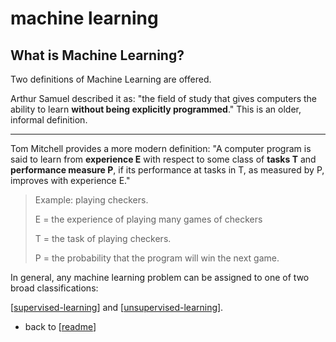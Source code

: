 # machine learning

## What is Machine Learning?
Two definitions of Machine Learning are offered. 

Arthur Samuel described it as: "the field of study that gives computers the ability to learn **without being explicitly programmed**." This is an older, informal definition.

---

Tom Mitchell provides a more modern definition: 
"A computer program is said to learn from **experience E** with respect to some class of **tasks T** and **performance measure P**, if its performance at tasks in T, as measured by P, improves with experience E."

>Example: playing checkers.
>
>E = the experience of playing many games of checkers
>
>T = the task of playing checkers.
>
>P = the probability that the program will win the next game.

In general, any machine learning problem can be assigned to one of two broad classifications:

[[supervised-learning]] and [[unsupervised-learning]].

- back to [[readme]]
  


[//begin]: # "Autogenerated link references for markdown compatibility"
[readme]: ..\readme "Note"
[supervised-learning]: supervised-learning "Supervised Learning"
[unsupervised-learning]: unsupervised-learning "Unsupervised Learning"
[//end]: # "Autogenerated link references"